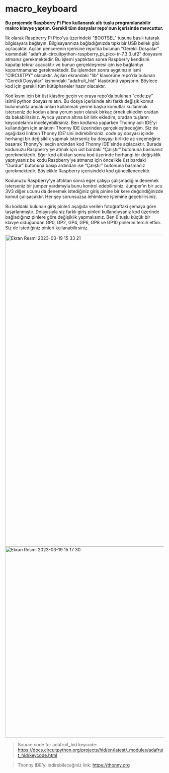 # macro_keyboard
 
**Bu projemde Raspberry Pi Pico kullanarak altı tuşlu programlanabilir makro klavye yaptım. Gerekli tüm dosyalar repo'nun içerisinde mevcuttur.**

İlk olarak Raspberry Pi Pico'yu üzerindeki "BOOTSEL" tuşuna basılı tutarak bilgisayara bağlayın. Bilgisayarınıza bağladığınızda tıpkı bir USB bellek gibi açılacaktır. Açılan pencerenin içerisine repo'da bulunan "Gerekli Dosyalar" kısmındaki "adafruit-circuitpython-raspberry_pi_pico-tr-7.3.3.uf2" dosyasını atmanız gerekmektedir. Bu işlemi yaptıktan sonra Raspberry kendisini kapatıp tekrar açacaktır ve bunun gerçekleşmesi için ise bağlantıyı kopartmamanız gerekmektedir. Bu işlemden sonra aygıtınızın ismi "CIRCUITPY" olacaktır. Açılan ekrandaki "lib" klasörüne repo'da bulunan "Gerekli Dosyalar" kısmındaki "adafruit_hid" klasörünü yapıştırın. Böylece kod için gerekli tüm kütüphaneler hazır olacaktır. 

Kod kısmı için bir üst klasöre geçin ve oraya repo'da bulunan "code.py" isimli python dosyasını atın. Bu dosya içerisinde altı farklı değişik komut bulunmakta ancak onları kullanmak yerine başka komutlar kullanmak isterseniz de kodun altına yorum satırı olarak birkaç örnek ekledim oradan da bakabilirsiniz. Ayrıca yazının altına bir link ekledim, oradan tuşların keycodelarını inceleyebilirsiniz. Ben kodlama yaparken Thonny adlı IDE’yi kullandığım için anlatımı Thonny IDE üzerinden gerçekleştireceğim. Siz de aşağıdaki linkten Thonny IDE'sini indirebilirsiniz. code.py dosyası içinde herhangi bir değişiklik yapmak isterseniz bu dosyayı birlikte aç seçeneğine basarak Thonny’yi seçin ardından kod Thonny IDE'sinde açılacaktır. Burada kodunuzu Raspberry'ye atmak için üst bardaki “Çalıştır” butonuna basmanız gerekmektedir. Eğer kod attıktan sonra kod üzerinde herhangi bir değişiklik yaptıysanız bu kodu Raspberry'ye atmanız için öncelikle üst bardaki “Durdur” butonuna basıp ardından ise “Çalıştır” butonuna basmanız gerekmektedir. Böylelikle Raspberry içerisindeki kod güncellenecektir.

Kodunuzu Raspberry'ye attıktan sonra eğer çalışıp çalışmadığını denemek isterseniz bir jumper yardımıyla bunu kontrol edebilirsiniz. Jumper’ın bir ucu 3V3 diğer ucunu da denemek istediğiniz giriş pinine bir kere değdirdiğinizde komut çalışacaktır. Her şey sorunsuzsa lehimleme işlemine geçebilirsiniz.

Bu koddaki bulunan giriş pinleri aşağıda verilen fotoğraftaki şemaya göre tasarlanmıştır. Dolayısıyla siz farklı giriş pinleri kullandıysanız kod üzerinde bağladığınız pinlere göre değişiklik yapmalısınız. Ben 6 tuşlu küçük bir klavye olduğundan GP0, GP2, GP4, GP6, GP8 ve GP10 pinlerini tercih ettim. Siz de istediğiniz pinleri kullanabilirsiniz. 

<img width="989" alt="Ekran Resmi 2023-03-19 15 33 21" src="https://user-images.githubusercontent.com/115935357/226204745-8344ba5a-8e6f-4fa7-a009-3a95f26aa8d0.png">

<img width="607" alt="Ekran Resmi 2023-03-19 15 17 30" src="https://user-images.githubusercontent.com/115935357/226174585-50af9c48-73fe-4787-9998-265f9eb250dd.png">


> Source code for adafruit_hid.keycode: https://docs.circuitpython.org/projects/hid/en/latest/_modules/adafruit_hid/keycode.html

> Thonny IDE’yi indirebileceğiniz link: https://thonny.org 
